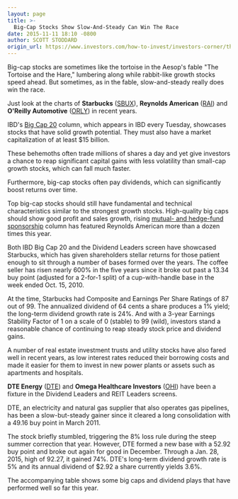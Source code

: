 ```yaml
---
layout: page
title: >-
  Big-Cap Stocks Show Slow-And-Steady Can Win The Race
date: 2015-11-11 18:10 -0800
author: SCOTT STODDARD
origin_url: https://www.investors.com/how-to-invest/investors-corner/the-best-big-caps-can-act-like-growth-stocks/
---
```


Big-cap stocks are sometimes like the tortoise in the Aesop's fable "The Tortoise and the Hare," lumbering along while rabbit-like growth stocks speed ahead. But sometimes, as in the fable, slow-and-steady really does win the race.

Just look at the charts of **Starbucks** ([SBUX](https://research.investors.com/quote.aspx?symbol=SBUX)), **Reynolds American** ([RAI](https://research.investors.com/quote.aspx?symbol=RAI)) and **O'Reilly Automotive** ([ORLY](https://research.investors.com/quote.aspx?symbol=ORLY)) in recent years.

IBD's [Big Cap 20](http://news.investors.com/investing/inside-big-cap-20.htm) column, which appears in IBD every Tuesday, showcases stocks that have solid growth potential. They must also have a market capitalization of at least \$15 billion.

These behemoths often trade millions of shares a day and yet give investors a chance to reap significant capital gains with less volatility than small-cap growth stocks, which can fall much faster.

Furthermore, big-cap stocks often pay dividends, which can significantly boost returns over time.

Top big-cap stocks should still have fundamental and technical characteristics similar to the strongest growth stocks. High-quality big caps should show good profit and sales growth, rising [mutual- and hedge-fund sponsorship](http://news.investors.com/investing/the-income-investor.htm) column has featured Reynolds American more than a dozen times this year.

Both IBD Big Cap 20 and the Dividend Leaders screen have showcased Starbucks, which has given shareholders stellar returns for those patient enough to sit through a number of bases formed over the years. The coffee seller has risen nearly 600% in the five years since it broke out past a 13.34 buy point (adjusted for a 2-for-1 split) of a cup-with-handle base in the week ended Oct. 15, 2010.

At the time, Starbucks had Composite and Earnings Per Share Ratings of 87 out of 99. The annualized dividend of 64 cents a share produces a 1% yield; the long-term dividend growth rate is 24%. And with a 3-year Earnings Stability Factor of 1 on a scale of 0 (stable) to 99 (wild), investors stand a reasonable chance of continuing to reap steady stock price and dividend gains.

A number of real estate investment trusts and utility stocks have also fared well in recent years, as low interest rates reduced their borrowing costs and made it easier for them to invest in new power plants or assets such as apartments and hospitals.

**DTE Energy** ([DTE](https://research.investors.com/quote.aspx?symbol=DTE)) and **Omega Healthcare Investors** ([OHI](https://research.investors.com/quote.aspx?symbol=OHI)) have been a fixture in the Dividend Leaders and REIT Leaders screens.

DTE, an electricity and natural gas supplier that also operates gas pipelines, has been a slow-but-steady gainer since it cleared a long consolidation with a 49.16 buy point in March 2011.

The stock briefly stumbled, triggering the 8% loss rule during the steep summer correction that year. However, DTE formed a new base with a 52.92 buy point and broke out again for good in December. Through a Jan. 28, 2015, high of 92.27, it gained 74%. DTE's long-term dividend growth rate is 5% and its annual dividend of \$2.92 a share currently yields 3.6%.

The accompanying table shows some big caps and dividend plays that have performed well so far this year.
